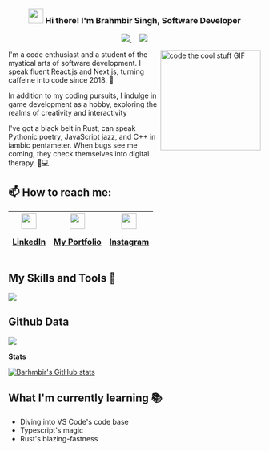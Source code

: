 <!-- Heading -->
<h3 align="center"><img src = "https://raw.githubusercontent.com/MartinHeinz/MartinHeinz/master/wave.gif" width = 30px> Hi there! I'm Brahmbir Singh, Software Developer</h3>

<!-- Profile Views -->

<p align="center">
 <a href="https://brahmbir.vercel.app">
 <img src="https://img.shields.io/badge/PORTFOLIO-E34F26?style=for-the-badge&color=red" />
  </a> &nbsp; &nbsp; <a href="https://linkedin.com/in/brahm-bir-singh-6a9115245">  
  <img src ="https://img.shields.io/badge/LinkedIn-0077B5?style=for-the-badge&logo=linkedin&logoColor=white" /></a>
</p>

 <!--  About section -->

<img align="right" width="200" height="auto" alt="code the cool stuff GIF" src="https://media.giphy.com/media/RK5KD6UcUpAt92zZvt/giphy.gif" />

I'm a code enthusiast and a student of the mystical arts of software development. I speak fluent React.js and Next.js, turning caffeine into code since 2018. 🚀

In addition to my coding pursuits, I indulge in game development as a hobby, exploring the realms of creativity and interactivity

I've got a black belt in Rust, can speak Pythonic poetry, JavaScript jazz, and C++ in iambic pentameter. When bugs see me coming, they check themselves into digital therapy. 🐞💻

<!-- --- -->

<!-- - **For my website**

  > Visit [https://brahmbir.vercel.app](https://brahmbir.vercel.app)

- **For list of all projects**
  > Visit [https://brahmbir.github.io](https://brahmbir.github.io)

--- -->

## 📫 How to reach me:

| <a href="https://linkedin.com/in/brahm-bir-singh-6a9115245"><img width="30" align="center" src="https://skillicons.dev/icons?i=linkedin&theme=dark" /><p>LinkedIn</p></a> | <a href="https://brahmbir.vercel.app"><img width="30" align="center" src="https://skillicons.dev/icons?i=nextjs&theme=dark" /><p>My Portfolio</p></a> | <a href="https://instagram.com/brahmbirs?utm_source=qr&igshid=MzNlNGNkZWQ4Mg%3D%3D"><img width="30" align="center" src="https://skillicons.dev/icons?i=instagram&theme=dark" /><p>Instagram</p></a> |
| ----------- | ----------- | ----------- |

<!--  Skill section -->


## My Skills and Tools 📜

[![](https://mermaid.ink/img/pako:eNqNU8luwjAQ_RXLUi5m-YAcegC6qAoVJYhLXanTZEhcYjuynQJK8--1A-2pFfHBnrHmzZu1pZnOkcY0ilqhhItJy-mu0oesBOM47fXSySqBd6xs-NhBZbHrSBdFXP2akmTNFfFnZqCUM2Em08nNVwKqaKBA20svnL4Rwh7hE2xmRO0YYWxzqvGisbOHa4cx9rBZJv7x4jxNh-LS58QDVidXajUUs26sC4Tz0cjfb5y-_pHlRuvK9vclQ7ZGyNz0w4YQn_DYi-Q6I7s91gatHWruC6GV7nkYqY2wEsg_Md4ZkHjQZm_PYojUo7Zp6H-AzypUORrv9F74VpBh9UmEao4-R-8khDEM5Dm2wnlWstDZHs1AFGErbZ0EdekDHVOJRoLI_fy2wQmnrkSJYUo5zcHsOeWq83bQOJ2eVEZjZxocU6ObovxRmjoHhwsBhS8Mjfv5HlPMhdNmed6Ofkm6b779z2c?type=png)](https://mermaid.live/edit#pako:eNqNU8luwjAQ_RXLUi5m-YAcegC6qAoVJYhLXanTZEhcYjuynQJK8--1A-2pFfHBnrHmzZu1pZnOkcY0ilqhhItJy-mu0oesBOM47fXSySqBd6xs-NhBZbHrSBdFXP2akmTNFfFnZqCUM2Em08nNVwKqaKBA20svnL4Rwh7hE2xmRO0YYWxzqvGisbOHa4cx9rBZJv7x4jxNh-LS58QDVidXajUUs26sC4Tz0cjfb5y-_pHlRuvK9vclQ7ZGyNz0w4YQn_DYi-Q6I7s91gatHWruC6GV7nkYqY2wEsg_Md4ZkHjQZm_PYojUo7Zp6H-AzypUORrv9F74VpBh9UmEao4-R-8khDEM5Dm2wnlWstDZHs1AFGErbZ0EdekDHVOJRoLI_fy2wQmnrkSJYUo5zcHsOeWq83bQOJ2eVEZjZxocU6ObovxRmjoHhwsBhS8Mjfv5HlPMhdNmed6Ofkm6b779z2c)
<!--START_SECTION:waka-->
<!--END_SECTION:waka-->

## Github Data

![](http://github-profile-summary-cards.vercel.app/api/cards/profile-details?username=brahmbir&theme=discord_old_blurple)
<br/>

**Stats**

[![Barhmbir's GitHub stats](https://github-readme-stats.vercel.app/api?username=brahmbir)](https://github.com/brahmbir)

## What I'm currently learning 📚

- Diving into VS Code's code base
- Typescript's magic
- Rust's blazing-fastness
<!--
-->
